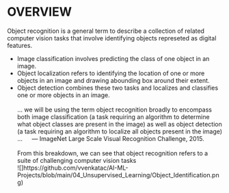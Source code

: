 <h1> OVERVIEW </h1>
Object recognition is a general term to describe a collection of related computer vision tasks that involve identifying objects represeted as digital features.
<br>
<ul> <li> Image classification involves predicting the class of one object in an image. </li>
<li> Object localization refers to identifying the location of one or more objects in an image and drawing abounding box around their extent. </li>
<li> Object detection combines these two tasks and localizes and classifies one or more objects in an image. </li> </ul?
When a user or practitioner refers to “object recognition“, they often mean “object detection“.
<br> <br>
... we will be using the term object recognition broadly to encompass both image classification (a task requiring an algorithm to determine what object classes are present in the image) as well as object detection (a task requiring an algorithm to localize all objects present in the image) ...   — ImageNet Large Scale Visual Recognition Challenge, 2015.
<br> <br>
From this breakdown, we can see that object recognition refers to a suite of challenging computer vision tasks <br>
![]https://github.com/vvenkatac/AI-ML-Projects/blob/main/04_Unsupervised_Learning/Object_Identification.png)
